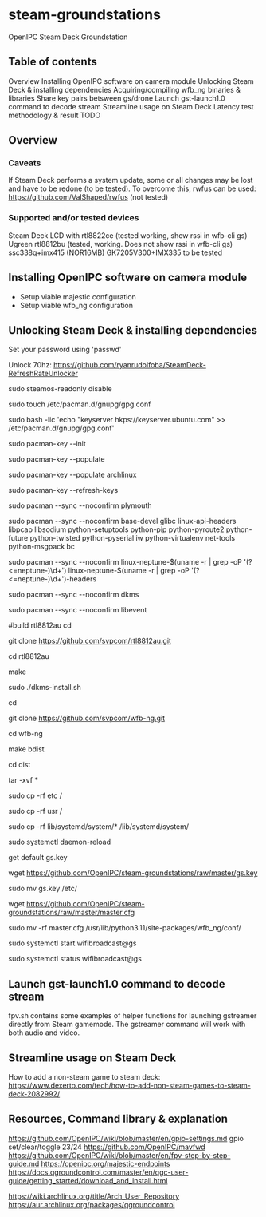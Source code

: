 # steam-groundstations
OpenIPC Steam Deck Groundstation

## Table of contents
Overview
Installing OpenIPC software on camera module
Unlocking Steam Deck & installing dependencies
Acquiring/compiling wfb_ng binaries & libraries
Share key pairs betsween gs/drone
Launch gst-launch1.0 command to decode stream
Streamline usage on Steam Deck
Latency test methodology & result
TODO

## Overview
### Caveats
If Steam Deck performs a system update, some or all changes may be lost and have to be redone (to be tested).
To overcome this, rwfus can be used: https://github.com/ValShaped/rwfus (not tested)


### Supported and/or tested devices
Steam Deck LCD with rtl8822ce (tested working, show rssi in wfb-cli gs)
Ugreen rtl8812bu (tested, working. Does not show rssi in wfb-cli gs)
ssc338q+imx415 (NOR16MB)
GK7205V300+IMX335 to be tested

## Installing OpenIPC software on camera module
- Setup viable majestic configuration
- Setup viable wfb_ng configuration

## Unlocking Steam Deck & installing dependencies
Set your password using 'passwd'

Unlock 70hz: https://github.com/ryanrudolfoba/SteamDeck-RefreshRateUnlocker

sudo steamos-readonly disable

sudo touch /etc/pacman.d/gnupg/gpg.conf

sudo bash -lic 'echo "keyserver hkps://keyserver.ubuntu.com" >> /etc/pacman.d/gnupg/gpg.conf'

sudo pacman-key --init

sudo pacman-key --populate

sudo pacman-key --populate archlinux

sudo pacman-key --refresh-keys

sudo pacman --sync --noconfirm  plymouth

sudo pacman --sync --noconfirm base-devel glibc linux-api-headers libpcap libsodium python-setuptools python-pip python-pyroute2 python-future python-twisted python-pyserial iw  python-virtualenv net-tools python-msgpack bc

sudo pacman --sync --noconfirm linux-neptune-$(uname -r | grep -oP '(?<=neptune-)\d+') linux-neptune-$(uname -r | grep -oP '(?<=neptune-)\d+')-headers

sudo pacman --sync --noconfirm dkms

sudo pacman --sync --noconfirm libevent


#build rtl8812au
cd

git clone https://github.com/svpcom/rtl8812au.git

cd rtl8812au

make

sudo ./dkms-install.sh


cd

git clone https://github.com/svpcom/wfb-ng.git

cd wfb-ng

make bdist

cd dist

tar -xvf *

sudo cp -rf etc /

sudo cp -rf usr /

sudo cp -rf lib/systemd/system/* /lib/systemd/system/

sudo systemctl daemon-reload

get default gs.key

wget https://github.com/OpenIPC/steam-groundstations/raw/master/gs.key

sudo mv gs.key /etc/

wget https://github.com/OpenIPC/steam-groundstations/raw/master/master.cfg

sudo mv -rf master.cfg /usr/lib/python3.11/site-packages/wfb_ng/conf/

sudo systemctl start wifibroadcast@gs

sudo systemctl status wifibroadcast@gs

## Launch gst-launch1.0 command to decode stream
fpv.sh contains some examples of helper functions for launching gstreamer directly from Steam gamemode. The gstreamer command will work with both audio and video.

## Streamline usage on Steam Deck
How to add a non-steam game to steam deck: https://www.dexerto.com/tech/how-to-add-non-steam-games-to-steam-deck-2082992/

## Resources, Command library & explanation
https://github.com/OpenIPC/wiki/blob/master/en/gpio-settings.md
gpio set/clear/toggle 23/24
https://github.com/OpenIPC/mavfwd
https://github.com/OpenIPC/wiki/blob/master/en/fpv-step-by-step-guide.md
https://openipc.org/majestic-endpoints
https://docs.qgroundcontrol.com/master/en/qgc-user-guide/getting_started/download_and_install.html

https://wiki.archlinux.org/title/Arch_User_Repository
https://aur.archlinux.org/packages/qgroundcontrol

